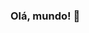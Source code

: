 ### Olá, mundo! 👋

<!--
**juttahir/Juttahir** is a ✨ _special_ ✨ repository because its `README.md` (this file) appears on your GitHub profile.

Here are some ideas to get you started:

- 🔭 I’m currently working on ...
- 🌱 I’m currently learning ...
- 👯 I’m looking to collaborate on ...
- 🤔 I’m looking for help with ...
- 💬 Ask me about ...
- 📫 How to reach me: ...
- 😄 Pronouns: ...
- ⚡ Fun fact: ...
![dragonlich](https://user-images.githubusercontent.com/56979245/151617547-8e5dcd0f-3433-4b1d-a680-204ceebd887b.gif)
